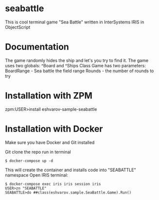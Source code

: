 # seabattle
This is cool terminal game "Sea Battle" written in InterSystems IRIS in ObjectScript
# Documentation
The game randomly hides the ship and let's you try to find it.
The game uses two globals: ^Board and ^Ships
Class Game has two parameters:
BoardRange - Sea battle the field range
Rounds - the number of rounds to try

# Installation with ZPM

zpm:USER>install eshvarov-sample-seabattle

# Installation with Docker

Make sure you have Docker and Git installed

Git clone the repo
run in terminal
```
$ docker-compose up -d
```
This will create the container and installs code into "SEABATTLE" namespace
Open IRIS terminal:
```
$ docker-compose exec iris iris session iris
USER>zn "SEABATTLE"
SEABATTLE>do ##class(eshvarov.sample.SeaBattle.Game).Run()
```


